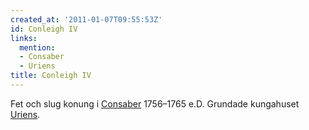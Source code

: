 ```yaml
---
created_at: '2011-01-07T09:55:53Z'
id: Conleigh IV
links:
  mention:
  - Consaber
  - Uriens
title: Conleigh IV
---
```


Fet och slug konung i [Consaber] 1756–1765 e.D. Grundade kungahuset [Uriens].

  [Consaber]: Consaber
  [Uriens]: Uriens
